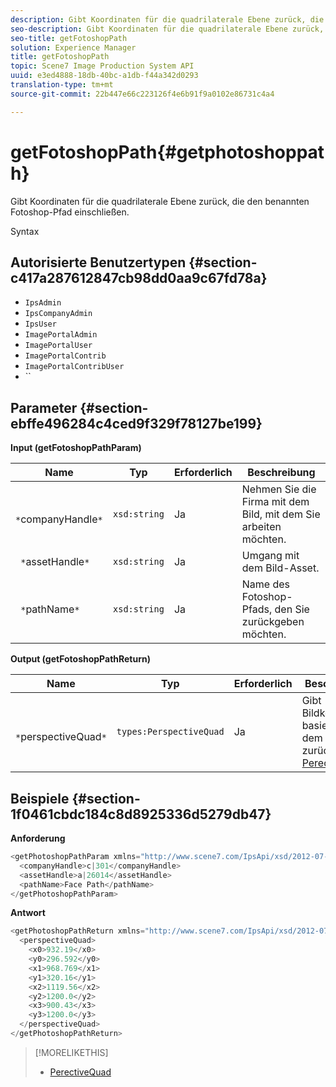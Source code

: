 ```yaml
---
description: Gibt Koordinaten für die quadrilaterale Ebene zurück, die den benannten Fotoshop-Pfad einschließen.
seo-description: Gibt Koordinaten für die quadrilaterale Ebene zurück, die den benannten Fotoshop-Pfad einschließen.
seo-title: getFotoshopPath
solution: Experience Manager
title: getFotoshopPath
topic: Scene7 Image Production System API
uuid: e3ed4888-18db-40bc-a1db-f44a342d0293
translation-type: tm+mt
source-git-commit: 22b447e66c223126f4e6b91f9a0102e86731c4a4

---
```



# getFotoshopPath{#getphotoshoppath}

Gibt Koordinaten für die quadrilaterale Ebene zurück, die den benannten Fotoshop-Pfad einschließen.

Syntax

## Autorisierte Benutzertypen {#section-c417a287612847cb98dd0aa9c67fd78a}

* `IpsAdmin`
* `IpsCompanyAdmin`
* `IpsUser`
* `ImagePortalAdmin`
* `ImagePortalUser`
* `ImagePortalContrib`
* `ImagePortalContribUser`
* ``

## Parameter {#section-ebffe496284c4ced9f329f78127be199}

**Input (getFotoshopPathParam)**

| Name | Typ | Erforderlich | Beschreibung |
|---|---|---|---|
| ` *`companyHandle`*` | `xsd:string` | Ja | Nehmen Sie die Firma mit dem Bild, mit dem Sie arbeiten möchten. |
| ` *`assetHandle`*` | `xsd:string` | Ja | Umgang mit dem Bild-Asset. |
| ` *`pathName`*` | `xsd:string` | Ja | Name des Fotoshop-Pfads, den Sie zurückgeben möchten. |

**Output (getFotoshopPathReturn)**

| Name | Typ | Erforderlich | Beschreibung |
|---|---|---|---|
| ` *`perspectiveQuad`*` | `types:PerspectiveQuad` | Ja | Gibt Bildkoordinaten basierend auf dem Pfad zurück. Siehe [PerectiveQuad](../../../types/c-data-types/r-perspective-quad.md#reference-3c1f780f9c264e5b870b1ade24566204). |

## Beispiele {#section-1f0461cbdc184c8d8925336d5279db47}

**Anforderung**

```java
<getPhotoshopPathParam xmlns="http://www.scene7.com/IpsApi/xsd/2012-07-31">
  <companyHandle>c|301</companyHandle>
  <assetHandle>a|26014</assetHandle>
  <pathName>Face Path</pathName>
</getPhotoshopPathParam>
```

**Antwort**

```java
<getPhotoshopPathReturn xmlns="http://www.scene7.com/IpsApi/xsd/2012-07-31">
  <perspectiveQuad>
    <x0>932.19</x0>
    <y0>296.592</y0>
    <x1>968.769</x1>
    <y1>320.16</y1>
    <x2>1119.56</x2>
    <y2>1200.0</y2>
    <x3>900.43</x3>
    <y3>1200.0</y3>
  </perspectiveQuad>
</getPhotoshopPathReturn>
```

>[!MORELIKETHIS]
>
>* [PerectiveQuad](../../../types/c-data-types/r-perspective-quad.md#reference-3c1f780f9c264e5b870b1ade24566204)

